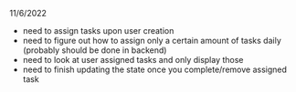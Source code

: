 11/6/2022
- need to assign tasks upon user creation
- need to figure out how to assign only a certain amount of tasks daily (probably should be done in backend)
- need to look at user assigned tasks and only display those
- need to finish updating the state once you complete/remove assigned task
